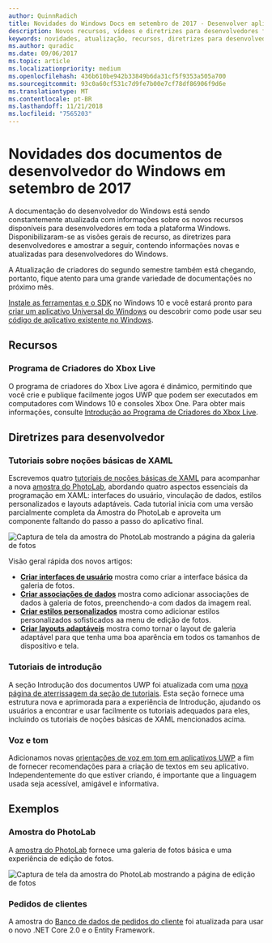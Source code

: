 ```yaml
---
author: QuinnRadich
title: Novidades do Windows Docs em setembro de 2017 - Desenvolver aplicativos UWP
description: Novos recursos, vídeos e diretrizes para desenvolvedores foram adicionados à documentação do desenvolvedor do Windows 10 referente a setembro de 2017.
keywords: novidades, atualização, recursos, diretrizes para desenvolvedores, Windows 10, 1709
ms.author: quradic
ms.date: 09/06/2017
ms.topic: article
ms.localizationpriority: medium
ms.openlocfilehash: 436b610be942b33849b6da31cf5f9353a505a700
ms.sourcegitcommit: 93c0a60cf531c7d9fe7b00e7cf78df86906f9d6e
ms.translationtype: MT
ms.contentlocale: pt-BR
ms.lasthandoff: 11/21/2018
ms.locfileid: "7565203"
---
```

# <a name="whats-new-in-the-windows-developer-docs-in-september-2017"></a>Novidades dos documentos de desenvolvedor do Windows em setembro de 2017

A documentação do desenvolvedor do Windows está sendo constantemente atualizada com informações sobre os novos recursos disponíveis para desenvolvedores em toda a plataforma Windows. Disponibilizaram-se as visões gerais de recurso, as diretrizes para desenvolvedores e amostrar a seguir, contendo informações novas e atualizadas para desenvolvedores do Windows.

A Atualização de criadores do segundo semestre também está chegando, portanto, fique atento para uma grande variedade de documentações no próximo mês.

[Instale as ferramentas e o SDK](http://go.microsoft.com/fwlink/?LinkId=821431) no Windows 10 e você estará pronto para [criar um aplicativo Universal do Windows](../get-started/your-first-app.md) ou descobrir como pode usar seu [código de aplicativo existente no Windows](../porting/index.md).

## <a name="features"></a>Recursos

### <a name="xbox-live-creators-program"></a>Programa de Criadores do Xbox Live

O programa de criadores do Xbox Live agora é dinâmico, permitindo que você crie e publique facilmente jogos UWP que podem ser executados em computadores com Windows 10 e consoles Xbox One. Para obter mais informações, consulte [Introdução ao Programa de Criadores do Xbox Live](../xbox-live/get-started-with-creators/get-started-with-xbox-live-creators.md).

## <a name="developer-guidance"></a>Diretrizes para desenvolvedor

### <a name="xaml-basics-tutorials"></a>Tutoriais sobre noções básicas de XAML

Escrevemos quatro [tutoriais de noções básicas de XAML](https://docs.microsoft.com/en-us/windows/uwp/get-started/xaml-basics-intro) para acompanhar a nova [amostra do PhotoLab](https://github.com/Microsoft/Windows-appsample-photo-lab), abordando quatro aspectos essenciais da programação em XAML: interfaces do usuário, vinculação de dados, estilos personalizados e layouts adaptáveis. Cada tutorial inicia com uma versão parcialmente completa da Amostra do PhotoLab e aproveita um componente faltando do passo a passo do aplicativo final. 

![Captura de tela da amostra do PhotoLab mostrando a página da galeria de fotos](images/PhotoLab-gallery-page.png)  

Visão geral rápida dos novos artigos:

+ [**Criar interfaces de usuário**](https://docs.microsoft.com/en-us/windows/uwp/get-started/xaml-basics-ui) mostra como criar a interface básica da galeria de fotos.
+ [**Criar associações de dados**](https://docs.microsoft.com/en-us/windows/uwp/get-started/xaml-basics-data-binding) mostra como adicionar associações de dados à galeria de fotos, preenchendo-a com dados da imagem real.
+ [**Criar estilos personalizados**](https://docs.microsoft.com/en-us/windows/uwp/get-started/xaml-basics-style) mostra como adicionar estilos personalizados sofisticados aa menu de edição de fotos.
+ [**Criar layouts adaptáveis**](https://docs.microsoft.com/en-us/windows/uwp/get-started/xaml-basics-adaptive-layout) mostra como tornar o layout de galeria adaptável para que tenha uma boa aparência em todos os tamanhos de dispositivo e tela.

### <a name="get-started-tutorials"></a>Tutoriais de introdução

A seção Introdução dos documentos UWP foi atualizada com uma [nova página de aterrissagem da seção de tutoriais](https://docs.microsoft.com/windows/uwp/get-started/create-uwp-apps). Esta seção fornece uma estrutura nova e aprimorada para a experiência de Introdução, ajudando os usuários a encontrar e usar facilmente os tutoriais adequados para eles, incluindo os tutoriais de noções básicas de XAML mencionados acima.

### <a name="voice-and-tone"></a>Voz e tom

Adicionamos novas [orientações de voz em tom em aplicativos UWP](https://docs.microsoft.com/windows/uwp/in-app-help/voice-and-tone) a fim de fornecer recomendações para a criação de textos em seu aplicativo. Independentemente do que estiver criando, é importante que a linguagem usada seja acessível, amigável e informativa.

## <a name="samples"></a>Exemplos

### <a name="photolab-sample"></a>Amostra do PhotoLab

A [amostra do PhotoLab](https://github.com/Microsoft/windows-appsample-photo-lab) fornece uma galeria de fotos básica e uma experiência de edição de fotos.

![Captura de tela da amostra do PhotoLab mostrando a página de edição de fotos](images/PhotoLab-editing-page.png)  

### <a name="customer-orders"></a>Pedidos de clientes

A amostra do [Banco de dados de pedidos do cliente](https://github.com/Microsoft/Windows-appsample-customers-orders-database) foi atualizada para usar o novo .NET Core 2.0 e o Entity Framework.